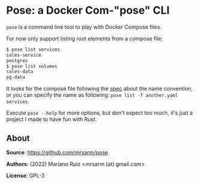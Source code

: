Pose: a Docker Com-"pose" CLI
=============================

`pose` is a command line tool to play with Docker Compose files.

For now only support listing root elements from a compose file:

```bash
$ pose list services
sales-service
postgres
$ pose list volumes
sales-data
pg-data
```

It looks for the compose file following the [spec](https://docs.docker.com/compose/compose-file/#compose-file)
about the name convention, or you can specify the name as following: `pose list -f another.yaml services`.

Execute `pose --help` for more options, but don't expect too much,
it's just a project I made to have fun with Rust.

## About

**Source**: https://github.com/mrsarm/pose

**Authors**: (2022) Mariano Ruiz <mrsarm (at) gmail.com>

**License**: GPL-3
